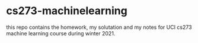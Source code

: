# cs273-machinelearning
this repo contains the homework, my solutation and my notes for UCI cs273 machine learning course during winter 2021.
